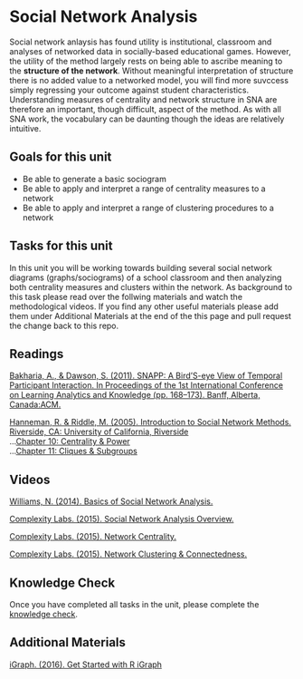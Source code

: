# Social Network Analysis

Social network anlaysis has found utility is institutional, classroom and analyses of networked data in socially-based educational games. However, the utility of the method largely rests on being able to ascribe meaning to the **structure of the network**. Without meaningful interpretation of structure there is no added value to a networked model, you will find more suvccess simply regressing your outcome against student characteristics.  Understanding measures of centrality and network structure in SNA are therefore an important, though difficult, aspect of the method. As with all SNA work, the vocabulary can be daunting though the ideas are relatively intuitive.

## Goals for this unit

* Be able to generate a basic sociogram
* Be able to apply and interpret a range of centrality measures to a network
* Be able to apply and interpret a range of clustering procedures to a network

## Tasks for this unit

In this unit you will be working towards building several social network diagrams (graphs/sociograms) of a school classroom and then analyzing both centrality measures and clusters within the network. As background to this task please read over the follwing materials and watch the methodological videos. If you find any other useful materials please add them under Additional Materials at the end of the this page and pull request the change back to this repo.

## Readings

[Bakharia, A., & Dawson, S. (2011). SNAPP: A Bird’S-eye View of Temporal Participant Interaction. In Proceedings of the 1st International Conference on Learning Analytics and Knowledge (pp. 168–173). Banff, Alberta, Canada:ACM.](https://doi.org/10.1145/2090116.2090144)

[Hanneman, R. & Riddle, M. (2005). Introduction to Social Network Methods. Riverside, CA:  University of California, Riverside](http://faculty.ucr.edu/~hanneman/)  
...[Chapter 10: Centrality & Power](http://faculty.ucr.edu/~hanneman/nettext/C10_Centrality.html)  
...[Chapter 11: Cliques & Subgroups](http://faculty.ucr.edu/~hanneman/nettext/C11_Cliques.html)  

## Videos

[Williams, N. (2014). Basics of Social Network Analysis.](https://www.youtube.com/watch?v=PT99WF1VEws)

[Complexity Labs. (2015). Social Network Analysis Overview.](https://www.youtube.com/watch?v=fgr_g1q2ikA)

[Complexity Labs. (2015). Network Centrality.](https://www.youtube.com/watch?v=NgUj8DEH5Tc)

[Complexity Labs. (2015). Network Clustering & Connectedness.](https://www.youtube.com/watch?v=2Oa7mef77nM)

## Knowledge Check
Once you have completed all tasks in the unit, please complete the [knowledge check](https://tccolumbia.qualtrics.com/jfe/form/SV_e4E7uZmOWFjhIwJ).

## Additional Materials
[iGraph. (2016). Get Started with R iGraph](http://igraph.org/r/#docs)


